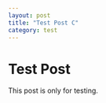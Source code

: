 ```yaml
---
layout: post
title: "Test Post C"
category: test
---
```


# Test Post

This post is only for testing.